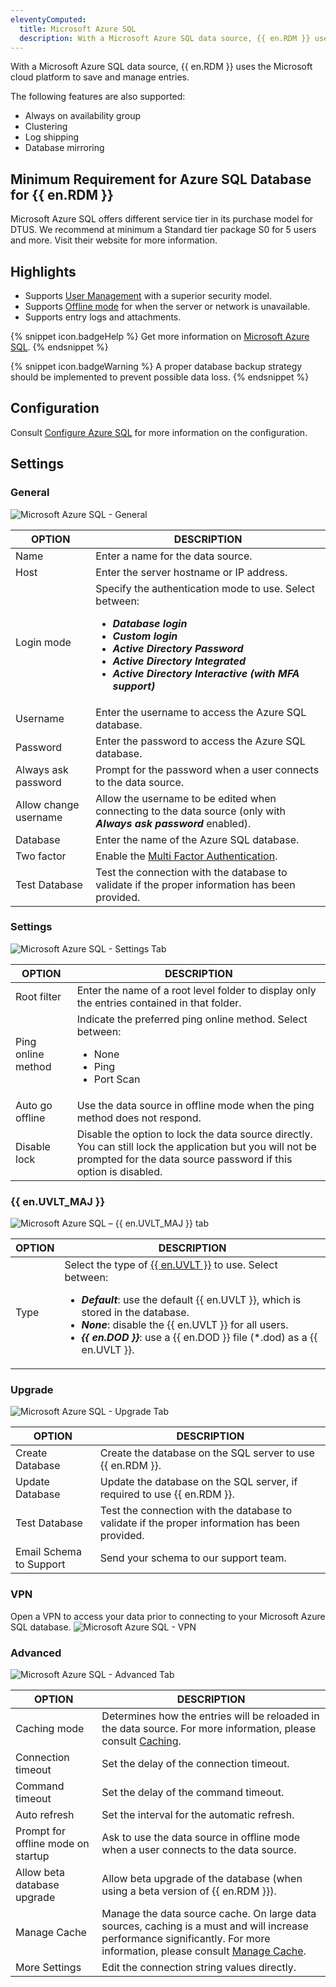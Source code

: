 ```yaml
---
eleventyComputed:
  title: Microsoft Azure SQL
  description: With a Microsoft Azure SQL data source, {{ en.RDM }} uses the Microsoft cloud platform to save and manage entries.
---
```


With a Microsoft Azure SQL data source, {{ en.RDM }} uses the Microsoft cloud platform to save and manage entries.

The following features are also supported:

* Always on availability group
* Clustering
* Log shipping
* Database mirroring

## Minimum Requirement for Azure SQL Database for {{ en.RDM }}

Microsoft Azure SQL offers different service tier in its purchase model for DTUS. We recommend at minimum a Standard tier package S0 for 5 users and more. Visit their website for more information.

## Highlights

* Supports [User Management](/rdm/windows/commands/administration/management/user-management/) with a superior security model.
* Supports [Offline mode](/rdm/windows/data-sources/offline-mode/) for when the server or network is unavailable.
* Supports entry logs and attachments.

{% snippet icon.badgeHelp %}
Get more information on [Microsoft Azure SQL](https://azure.microsoft.com/en-us/services/sql-database/).
{% endsnippet %}

{% snippet icon.badgeWarning %}
A proper database backup strategy should be implemented to prevent possible data loss.
{% endsnippet %}

## Configuration

Consult [Configure Azure SQL](/rdm/windows/data-sources/data-sources-types/advanced-data-sources/microsoft-azure-sql/configure/) for more information on the configuration.

## Settings

### General

![Microsoft Azure SQL - General](https://cdnweb.devolutions.net/docs/en/rdm/windows/clip11499.png)

| OPTION                | DESCRIPTION |
|-----------------------|-------------|
| Name                  | Enter a name for the data source.                                                                   |
| Host                  | Enter the server hostname or IP address.                                                            |
| Login mode            | Specify the authentication mode to use. Select between: <ul><li>***Database login***</li><li>***Custom login***</li><li>***Active Directory Password***</li><li>***Active Directory Integrated***</li><li>***Active Directory Interactive (with MFA support)***</li></ul> |
| Username              | Enter the username to access the Azure SQL database.                                                |
| Password              | Enter the password to access the Azure SQL database.                                                |
| Always ask password   | Prompt for the password when a user connects to the data source.                                    |
| Allow change username | Allow the username to be edited when connecting to the data source (only with ***Always ask password*** enabled). |
| Database              | Enter the name of the Azure SQL database.                                                           |
| Two factor            | Enable the [Multi Factor Authentication](/rdm/windows/data-sources/multi-factor-authentication/).   |
| Test Database         | Test the connection with the database to validate if the proper information has been provided.      |

### Settings

![Microsoft Azure SQL - Settings Tab](https://cdnweb.devolutions.net/docs/en/rdm/windows/clip11363.png)

| OPTION          | DESCRIPTION |
|-----------------|-------------|
| Root filter     | Enter the name of a root level folder to display only the entries contained in that folder.               |
| Ping online method | Indicate the preferred ping online method. Select between: <ul><li>None</li><li>Ping</li><li>Port Scan</li></ul> |
| Auto go offline | Use the data source in offline mode when the ping method does not respond.                                |
| Disable lock    | Disable the option to lock the data source directly. You can still lock the application but you will not be prompted for the data source password if this option is disabled.                                                                                                           |

### {{ en.UVLT_MAJ }}

![Microsoft Azure SQL – {{ en.UVLT_MAJ }} tab](https://cdnweb.devolutions.net/docs/en/rdm/windows/clip3416.png)

| OPTION | DESCRIPTION |
|--------|-------------|
| Type   | Select the type of [{{ en.UVLT }}](/rdm/windows/data-sources/data-sources-types/advanced-data-sources/user-vault/) to use. Select between: <ul><li>***Default***: use the default {{ en.UVLT }}, which is stored in the database.</li><li>***None***: disable the {{ en.UVLT }} for all users.</li><li>***{{ en.DOD }}***: use a {{ en.DOD }} file (*.dod) as a {{ en.UVLT }}.</li></ul> |

### Upgrade

![Microsoft Azure SQL - Upgrade Tab](https://cdnweb.devolutions.net/docs/en/rdm/windows/clip10377.png)

| OPTION                | DESCRIPTION |
|-----------------------|-------------|
| Create Database       | Create the database on the SQL server to use {{ en.RDM }}.                                     |
| Update Database       | Update the database on the SQL server, if required to use {{ en.RDM }}.                        |
| Test Database         | Test the connection with the database to validate if the proper information has been provided. |
| Email Schema to Support | Send your schema to our support team.                                                        |


### VPN

Open a VPN to access your data prior to connecting to your Microsoft Azure SQL database.
![Microsoft Azure SQL - VPN](https://cdnweb.devolutions.net/docs/en/rdm/windows/RDMWin2253.png)

### Advanced

![Microsoft Azure SQL - Advanced Tab](https://cdnweb.devolutions.net/docs/en/rdm/windows/clip10370.png)

| OPTION                           | DESCRIPTION |
|----------------------------------|-------------|
| Caching mode                     | Determines how the entries will be reloaded in the data source. For more information, please consult [Caching](/rdm/windows/data-sources/caching/). |
| Connection timeout               | Set the delay of the connection timeout.                                              |
| Command timeout                  | Set the delay of the command timeout.                                                 |
| Auto refresh                     | Set the interval for the automatic refresh.                                           |
| Prompt for offline mode on startup | Ask to use the data source in offline mode when a user connects to the data source. |
| Allow beta database upgrade      | Allow beta upgrade of the database (when using a beta version of {{ en.RDM }}).       |
| Manage Cache                     | Manage the data source cache. On large data sources, caching is a must and will increase performance significantly. For more information, please consult [Manage Cache](/rdm/windows/data-sources/manage-cache/).                                                    |
| More Settings                    | Edit the connection string values directly.                                           |
